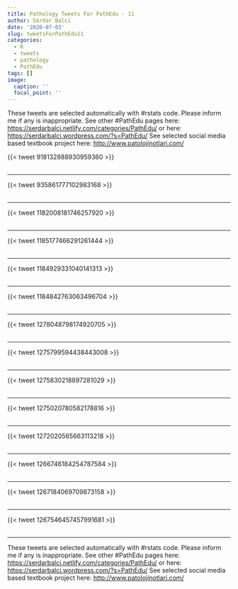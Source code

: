 ```yaml
---
title: Pathology Tweets For PathEdu - 11
author: Serdar Balci
date: '2020-07-03'
slug: tweetsForPathEdu11
categories:
  - R
  - tweets
  - pathology
  - PathEdu
tags: []
image:
  caption: ''
  focal_point: ''
---
```



These tweets are selected automatically with #rstats code. Please inform me if any is inappropriate.
See other #PathEdu pages here: https://serdarbalci.netlify.com/categories/PathEdu/  or here: https://serdarbalci.wordpress.com/?s=PathEdu/ 
See selected social media based textbook project here: http://www.patolojinotlari.com/

{{< tweet 918132888930959360 >}}
<br>
<br>
<hr>
{{< tweet 935861777102983168 >}}
<br>
<br>
<hr>
{{< tweet 1182008181746257920 >}}
<br>
<br>
<hr>
{{< tweet 1185177466291261444 >}}
<br>
<br>
<hr>
{{< tweet 1184929331040141313 >}}
<br>
<br>
<hr>
{{< tweet 1184842763063496704 >}}
<br>
<br>
<hr>
{{< tweet 1278048798174920705 >}}
<br>
<br>
<hr>
{{< tweet 1275799594438443008 >}}
<br>
<br>
<hr>
{{< tweet 1275830218897281029 >}}
<br>
<br>
<hr>
{{< tweet 1275020780582178816 >}}
<br>
<br>
<hr>
{{< tweet 1272020565663113218 >}}
<br>
<br>
<hr>
{{< tweet 1266746184254787584 >}}
<br>
<br>
<hr>
{{< tweet 1267184069709873158 >}}
<br>
<br>
<hr>
{{< tweet 1267546457457991681 >}}
<br>
<br>
<hr>


These tweets are selected automatically with #rstats code. Please inform me if any is inappropriate.
See other #PathEdu pages here: https://serdarbalci.netlify.com/categories/PathEdu/  or here: https://serdarbalci.wordpress.com/?s=PathEdu/ 
See selected social media based textbook project here: http://www.patolojinotlari.com/
